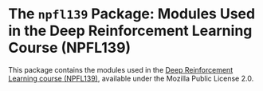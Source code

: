 # The `npfl139` Package: Modules Used in the Deep Reinforcement Learning Course (NPFL139)

This package contains the modules used in the
[Deep Reinforcement Learning course (NPFL139)](http://ufal.mff.cuni.cz/courses/npfl139),
available under the Mozilla Public License 2.0.
